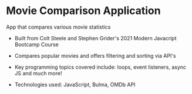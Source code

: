 # Movie Comparison Application

App that compares various movie statistics

- Built from Colt Steele and Stephen Grider's 2021 Modern Javacript Bootcamp Course

- Compares popular movies and offers filtering and sorting via API's

- Key programming topics covered include: loops, event listeners, async JS and much more!

- Technologies used: JavaScript, Bulma, OMDb API
